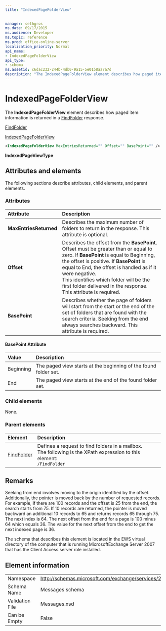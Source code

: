 ```yaml
---
title: "IndexedPageFolderView"
 
 
manager: sethgros
ms.date: 09/17/2015
ms.audience: Developer
ms.topic: reference
ms.prod: office-online-server
localization_priority: Normal
api_name:
- IndexedPageFolderView
api_type:
- schema
ms.assetid: c6dac232-244b-4db0-9a15-5e01b8aa7a7d
description: "The IndexedPageFolderView element describes how paged item information is returned in a FindFolder response."
---
```


# IndexedPageFolderView

The **IndexedPageFolderView** element describes how paged item information is returned in a [FindFolder](findfolder.md) response. 
  
[FindFolder](findfolder.md)
  
[IndexedPageFolderView](indexedpagefolderview.md)
  
```xml
<IndexedPageFolderView MaxEntriesReturned="" Offset="" BasePoint="" />
```

 **IndexedPageViewType**
## Attributes and elements

The following sections describe attributes, child elements, and parent elements.
  
### Attributes

|**Attribute**|**Description**|
|:-----|:-----|
|**MaxEntriesReturned** <br/> |Describes the maximum number of folders to return in the response. This attribute is optional.  <br/> |
|**Offset** <br/> |Describes the offset from the **BasePoint**. Offset must be greater than or equal to zero. If **BasePoint** is equal to Beginning, the offset is positive. If **BasePoint** is equal to End, the offset is handled as if it were negative.  <br/> This identifies which folder will be the first folder delivered in the response. This attribute is required.  <br/> |
|**BasePoint** <br/> |Describes whether the page of folders will start from the start or the end of the set of folders that are found with the search criteria. Seeking from the end always searches backward. This attribute is required.  <br/> |
   
#### BasePoint Attribute

|**Value**|**Description**|
|:-----|:-----|
|Beginning  <br/> |The paged view starts at the beginning of the found folder set.  <br/> |
|End  <br/> |The paged view starts at the end of the found folder set.  <br/> |
   
### Child elements

None.
  
### Parent elements

|**Element**|**Description**|
|:-----|:-----|
|[FindFolder](findfolder.md) <br/> |Defines a request to find folders in a mailbox.  <br/> The following is the XPath expression to this element:  <br/>  `/FindFolder` <br/> |
   
## Remarks

Seeking from end involves moving to the origin identified by the offset. Additionally, the pointer is moved back by the number of requested records. For example, if there are 100 records and the offset is 25 from the end, the search starts from 75. If 10 records are returned, the pointer is moved backward an additional 10 records to 65 and returns records 65 through 75. The next index is 64. The next offset from the end for a page is 100 minus 64 which equals 36. The value for the next offset from the end to get the next indexed page is 36.
  
The schema that describes this element is located in the EWS virtual directory of the computer that is running MicrosoftExchange Server 2007 that has the Client Access server role installed.
  
## Element information

|||
|:-----|:-----|
|Namespace  <br/> |http://schemas.microsoft.com/exchange/services/2006/messages  <br/> |
|Schema Name  <br/> |Messages schema  <br/> |
|Validation File  <br/> |Messages.xsd  <br/> |
|Can be Empty  <br/> |False  <br/> |
   

